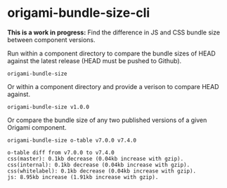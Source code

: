 origami-bundle-size-cli
======================

**This is a work in progress:** Find the difference in JS and CSS bundle size between component versions.

Run within a component directory to compare the bundle sizes of HEAD against the
latest release (HEAD must be pushed to Github).

`origami-bundle-size`

Or within a component directory and provide a verison to compare HEAD against.

`origami-bundle-size v1.0.0`

Or compare the bundle size of any two published versions of a given Origami
component.

`origami-bundle-size o-table v7.0.0 v7.4.0`

```
o-table diff from v7.0.0 to v7.4.0
css(master): 0.1kb decrease (0.04kb increase with gzip).
css(internal): 0.1kb decrease (0.04kb increase with gzip).
css(whitelabel): 0.1kb decrease (0.04kb increase with gzip).
js: 8.95kb increase (1.91kb increase with gzip).
```
